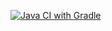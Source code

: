[![Java CI with Gradle](https://github.com/AlexanderIss/Web-Selenium/actions/workflows/gradle-publish.yml/badge.svg)](https://github.com/AlexanderIss/Web-Selenium/actions/workflows/gradle-publish.yml)